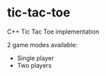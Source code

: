 # tic-tac-toe
C++ Tic Tac Toe implementation

2 game modes available:
- Single player
- Two players
